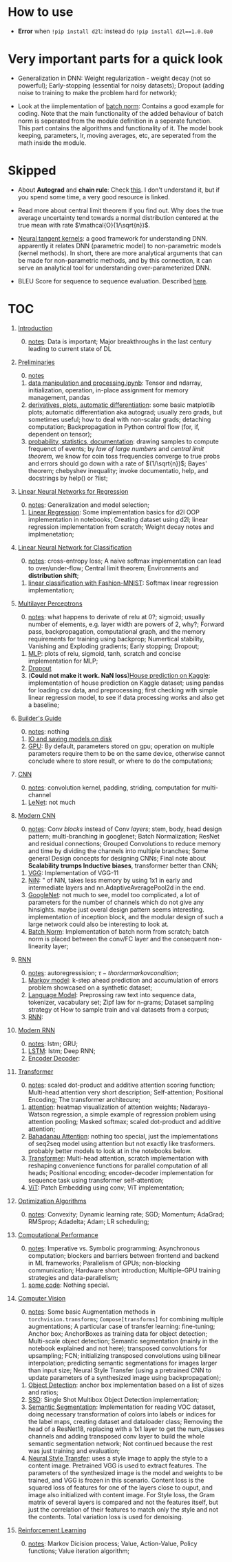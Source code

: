 # How to use

- **Error** when `!pip install d2l`: instead do `!pip install d2l==1.0.0a0`

# Very important parts for a quick look

- Generalization in DNN: Weight regularization - weight decay (not so powerful); Early-stopping (essential for noisy datasets); Dropout (adding noise to training to make the problem hard for network);

- Look at the iimplementation of [batch norm](./chapter_modern_cnn/4_batchnorm.ipynb): Contains a good example for coding. Note that the main functionality of the added behaviour of batch norm is seperated from the module definition in a seperate function. This part contains the algorithms and functionality of it. The model book keeping, parameters, lr, moving averages, etc, are seperated from the math inside the module.

# Skipped

- About **Autograd** and **chain rule**: Check [this](./chapter_preliminaries/0_notes.md#automatic-differentiation-chain-rule-forwardpropagation-vs-backwardpropagationnotunderstood-autograd). I don't understand it, but if you spend some time, a very good resource is linked.
- Read more about central limit theorem if you find out. Why does the true average uncertainty tend towards a normal distribution centered at the true mean with rate $\mathcal{O}(1/\sqrt{n})$.

- [Neural tangent kernels](https://papers.nips.cc/paper_files/paper/2018/hash/5a4be1fa34e62bb8a6ec6b91d2462f5a-Abstract.html): a good framework for understanding DNN. apparently it relates DNN (parametric model) to non-parametric models (kernel methods). In short, there are more analytical arguments that can be made for non-parametric methods, and by this connection, it can serve an analytical tool for understanding over-parameterized DNN.

- BLEU Score for sequence to sequence evaluation. Described [here](https://d2l.ai/chapter_recurrent-modern/seq2seq.html#evaluation-of-predicted-sequences).

# TOC

1. [Introduction](./chapter_introduction/)

    0.  [notes](./chapter_introduction/0_notes.md): Data is important; Major breakthroughs in the last century leading to current state of DL

2. [Preliminaries](./chapter_preliminaries/)

    0. [notes](./chapter_preliminaries/0_notes.md)
    1. [data manipulation and processing.ipynb](./chapter_preliminaries/1_data_manipulation_and_processing.ipynb): Tensor and ndarray, initialization, operation, in-place assignment for memory management, pandas
    2. [derivatives, plots, automatic differentiation](./chapter_preliminaries/2_derivatives_plots_automatic_differentiation.ipynb): some basic matplotlib plots; automatic differentiation aka autograd; usually zero grads, but sometimes useful; how to deal with non-scalar grads; detaching computation; Backpropagation in Python control flow (for, if, dependent on tensor);
    3. [probability, statistics, documentation](./chapter_preliminaries/3_probability_statistics_documentation.ipynb): drawing samples to compute frequenct of events; by _law of large numbers_ and _central limit theorem_, we know for coin toss frequencies converge to true probs and errors should go down with a rate of $(1/\sqrt{n})$; Bayes' theorem; chebyshev inequality; invoke documentatio, help, and docstrings by help() or ?list;

3. [Linear Neural Networks for Regression](./chapter_linear_NN_regression/)

    0. [notes](./chapter_linear_NN_regression/0_notes.md): Generalization and model selection;
    1. [Linear Regression](./chapter_linear_NN_regression/1_linear_regression.ipynb): Some implementation basics for d2l OOP implementation in notebooks; Creating dataset using d2l; linear regression implementation from scratch; Weight decay notes and implmenetation;

4. [Linear Neural Network for Classification](./chapter_linear_NN_classification/)

    0. [notes](./chapter_linear_NN_classification/0_notes.md): cross-entropy loss; A naive softmax implementation can lead to over/under-flow; Central limit theorem; Environments and **distribution shift**;
    1. [linear classification with Fashion-MNIST](./chapter_linear_NN_classification/1_linear_classification_with_fashionmnist.ipynb): Softmax linear regression implementation;

5. [Multilayer Perceptrons](./chapter_multilayer_perceptrons/)

    0. [notes](./chapter_multilayer_perceptrons/0_notes.md): what happens to derivate of relu at 0?; sigmoid; usually number of elements, e.g. layer width are powers of 2, why?; Forward pass, backpropagation, computational graph, and the memory requirements for training using backprop; Numertical stability, Vanishing and Exploding gradients; Early stopping; Dropout; 
    1. [MLP](./chapter_multilayer_perceptrons/1_mlp.ipynb): plots of relu, sigmoid, tanh, scratch and concise implementation for MLP;
    2. [Dropout](./chapter_multilayer_perceptrons/2_dropout.ipynb)
    3. (**Could not make it work. NaN loss**)[House prediction on Kaggle](./chapter_multilayer_perceptrons/3_kaggle_house_prices.ipynb): implementation of house prediction on Kaggle dataset; using pandas for loading csv data, and preprocessing; first checking with simple linear regression model, to see if data processing works and also get a baseline;

6. [Builder's Guide](./chapter_builder_guide/)

    0. [notes](./chapter_builder_guide/0_notes.md): nothing
    1. [IO and saving models on disk](./chapter_builder_guide/1_io.ipynb)
    2. [GPU](./chapter_builder_guide/2_gpu.ipynb): By default, parameters stored on gpu; operation on multiple parameters require them to be on the same device, otherwise cannot conclude where to store result, or where to do the computations;

7. [CNN](./chapter_cnn/)

    0. [notes](./chapter_cnn/0_notes.md): convolution kernel, padding, striding, computation for multi-channel
    1. [LeNet](./chapter_cnn/1_cnn.ipynb): not much

8. [Modern CNN](./chapter_modern_cnn/)

    0. [notes](./chapter_modern_cnn/0_notes.md): Conv _blocks_ instead of Conv _layers_; stem, body, head design pattern; multi-branching in googlenet; Batch Normalization; ResNet and residual connections; Grouped Convolutions to reduce memory and time by dividing the channels into multiple branches; Some general Design concepts for designing CNNs; Final note about **Scalability trumps Inductive biases**, transformer better than CNN;
    1. [VGG](./chapter_modern_cnn/1_vgg.ipynb): Implementation of VGG-11
    2. [NiN](./chapter_modern_cnn/2_NiN.ipynb): " of NiN, takes less memory by using 1x1 in early and intermediate layers and nn.AdaptiveAveragePool2d in the end.
    3. [GoogleNet](./chapter_modern_cnn/3_googlenet.ipynb): not much to see, model too complicated, a lot of parameters for the number of channels which do not give any hinsights. maybe just overal design pattern seems interesting. implementation of inception block, and the modular design of such a large network could also be interesting to look at.
    4. [Batch Norm](./chapter_modern_cnn/4_batchnorm.ipynb): Implementation of batch norm from scratch; batch norm is placed between the conv/FC layer and the consequent non-linearity layer;

9. [RNN](./chapter_rnn/)

    0. [notes](./chapter_rnn/0_notes.md): autoregressision; $\tau -th order markov condition$;
    1. [Markov model](./chapter_rnn/1_markov_model.ipynb): k-step ahead prediction and accumulation of errors problem showcased on a synthetic dataset;
    2. [Language Model](./chapter_rnn/2_language_model.ipynb): Preprossing raw text into sequence data, tokenizer, vacabulary set; Zipf law for n-grams; Dataset sampling strategy ot How to sample train and val datasets from a corpus;
    3. [RNN](./chapter_rnn/3_rnn.ipynb): 

10. [Modern RNN](./chapter_modern_rnn/)

    0. [notes](./chapter_modern_rnn/notes.md): lstm; GRU; 
    1. [LSTM](./chapter_modern_rnn/1_lstm_and_rest.ipynb): lstm; Deep RNN; 
    2. [Encoder Decoder]():

11. [Transformer](./chapter_transformer/)

    0. [notes](./chapter_transformer/0_notes.md): scaled dot-product and additive attention scoring function; Multi-head attention very short description; Self-attention; Positional Encoding; The transformer architecure; 
    1. [attention](./chapter_transformer/1_attention.ipynb): heatmap visualization of attention weights; Nadaraya-Watson regression, a simple example of regression problem using attention pooling; Masked softmax; scaled dot-product and additive attention;
    2. [Bahadanau Attention](./chapter_transformer/2_bahadanau_attention_mechanism.ipynb): nothing too special, just the implementations of seq2seq model using attention but not exactly like trasformers. probably better models to look at in the notebooks below.
    3. [Transformer](./chapter_transformer/3_transformer.ipynb): Multi-head attention, scratch implementation with reshaping convenience functions for parallel computation of all heads; Positional encoding; encoder-decoder implementation for sequence task using transformer self-attention;
    4. [ViT](./chapter_transformer/4_ViT.ipynb): Patch Embedding using conv; ViT implementation;

12. [Optimization Algorithms](./chapter_optimization/)

    0. [notes](./chapter_optimization/0_notes.md): Convexity; Dynamic learning rate; SGD; Momentum; AdaGrad; RMSprop; Adadelta; Adam; LR scheduling;

13. [Computational Performance](./chapter_computational_performance/)

    0. [notes](./chapter_computational_performance/0_notes.md): Imperative vs. Symbolic programming; Asynchronous computation; blockers and barriers between frontend and backend in ML frameworks; Parallelism of GPUs; non-blocking communication; Hardware short introduction; Multiple-GPU training strategies and data-parallelism;
    1. [some code](./chapter_computational_performance/1_computational_performance.ipynb): Nothing special.

14. [Computer Vision](./chapter_computer_vision/)

    0. [notes](./chapter_computer_vision/0_notes.md): Some basic Augmentation methods in `torchvision.transforms`; `Compose[transforms]` for combining multiple augmentations; A particular case of transfer learning: fine-tuning; Anchor box; AnchorBoxes as training data for object detection; Multi-scale object detection; Semantic segmentation (mainly in the notebook explained and not here); transposed convolutions for upsampling; FCN; initializing transposed convolutions using bilinear interpolation; predicting semantic segmentations for images larger than input size; Neural Style Transfer (using a pretrained CNN to update parameters of a synthesized image using backpropagation); 
    1. [Object Detection](./chapter_computer_vision/1_object_detection.ipynb): anchor box implementation based on a list of sizes and ratios;
    2. [SSD](./chapter_computer_vision/2_SSD.ipynb): Single Shot Multibox Object Detection implementation;  
    3. [Semantic Segmentation](./chapter_computer_vision/3_semantic_segmentation.ipynb): Implementation for reading VOC dataset, doing necessary transformation of colors into labels or indices for the label maps, creating dataset and dataloader class; Removing the head of a ResNet18, replacing with a 1x1 layer to get the num_classes channels and adding transposed conv layer to build the whole semantic segmentation network; Not continued because the rest was just training and evaluation;
    4. [Neural Style Transfer](./chapter_computer_vision/4_neural_style_transfer.ipynb): uses a style image to apply the style to a content image. Pretrained VGG is used to extract features. The parameters of the synthesized image is the model and weights to be trained, and VGG is frozen in this scenario. Content loss is the squared loss of features for one of the layers close to ouput, and image also initialized with content image. For Style loss, the Gram matrix of several layers is compared and not the features itself, but just the correlation of their features to match only the style and not the contents. Total variation loss is used for denoising.

17. [Reinforcement Learning](./chapter_rl/)

    0. [notes](./chapter_rl/0_notes.md): Markov Dicision process; Value, Action-Value, Policy functions; Value iteration algorithm;
